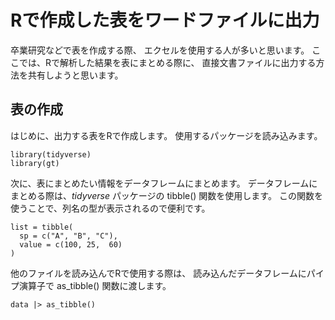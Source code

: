 # Rで作成した表をワードファイルに出力

卒業研究などで表を作成する際、
エクセルを使用する人が多いと思います。
ここでは、Rで解析した結果を表にまとめる際に、
直接文書ファイルに出力する方法を共有しようと思います。

## 表の作成

はじめに、出力する表をRで作成します。
使用するパッケージを読み込みます。

```
library(tidyverse)
library(gt)
```

次に、表にまとめたい情報をデータフレームにまとめます。
データフレームにまとめる際は、$tidyverse$ パッケージの
tibble() 関数を使用します。
この関数を使うことで、列名の型が表示されるので便利です。

```
list = tibble(
  sp = c("A", "B", "C"),
  value = c(100, 25,  60)
)
```

他のファイルを読み込んでRで使用する際は、
読み込んだデータフレームにパイプ演算子で
as_tibble() 関数に渡します。

```
data |> as_tibble()
```

